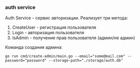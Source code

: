 ### auth service

Auth Service - сервис авторизации. Реализует три метода:

1. CreateUser - регистрация пользователя
2. Login - авторизация пользователя
3. IsAdmin - получение прав пользователя (админ/не админ)

Команда создания админа:

`go run cmd/create-admin/main.go --email="some@mail.com" --password="password" --storage-path="./storage/auth.db"`
